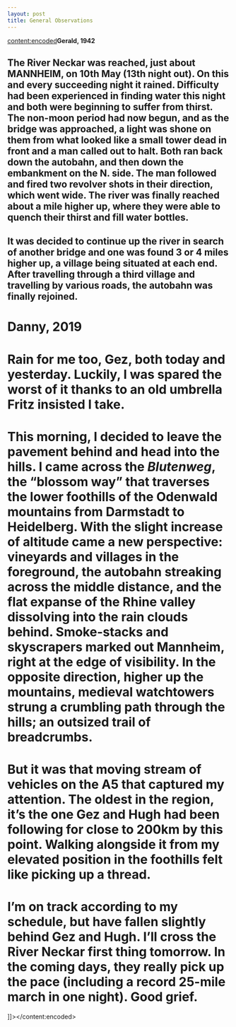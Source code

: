 ```yaml
---
layout: post
title: General Observations
---
```

<content:encoded><![CDATA[&nbsp;<h2 style="white-space:pre-wrap;"><strong>Gerald, 1942</strong></h2><h2 style="white-space:pre-wrap;">The River Neckar was reached, just about MANNHEIM, on 10th May (13th night out). On this and every succeeding night it rained. Difficulty had been experienced in finding water this night and both were beginning to suffer from thirst. The non-moon period had now begun, and as the bridge was approached, a light was shone on them from what looked like a small tower dead in front and a man called out to halt. Both ran back down the autobahn, and then down the embankment on the N. side. The man followed and fired two revolver shots in their direction, which went wide. The river was finally reached about a mile higher up, where they were able to quench their thirst and fill water bottles.</h2><h2 style="white-space:pre-wrap;">It was decided to continue up the river in search of another bridge and one was found 3 or 4 miles higher up, a village being situated at each end. After travelling through a third village and travelling by various roads, the autobahn was finally rejoined.</h2><h1 style="white-space:pre-wrap;"><strong>Danny, 2019</strong></h1><h1 style="white-space:pre-wrap;">Rain for me too, Gez, both today and yesterday. Luckily, I was spared the worst of it thanks to an old umbrella Fritz insisted I take.&nbsp;</h1><h1 style="white-space:pre-wrap;">This morning, I decided to leave the pavement behind and head into the hills. I came across the&nbsp;<em>Blutenweg</em>, the “blossom way” that traverses the lower foothills of the Odenwald mountains from Darmstadt to Heidelberg. With the slight increase of altitude came a new perspective: vineyards and villages in the foreground, the autobahn streaking across the middle distance, and the flat expanse of the Rhine valley dissolving into the rain clouds behind. Smoke-stacks and skyscrapers marked out Mannheim, right at the edge of visibility. In the opposite direction, higher up the mountains, medieval watchtowers strung a crumbling path through the hills; an outsized trail of breadcrumbs.&nbsp;</h1><h1 style="white-space:pre-wrap;">But it was that moving stream of vehicles on the A5 that captured my attention. The oldest in the region, it’s the one Gez and Hugh had been following for close to 200km by this point. Walking alongside it from my elevated position in the foothills felt like picking up a thread.</h1><h1 style="white-space:pre-wrap;">I’m on track according to my schedule, but have fallen slightly behind Gez and Hugh. I’ll cross the River Neckar first thing tomorrow. In the coming days, they really pick up the pace (including a record 25-mile march in one night). Good grief.</h1>]]></content:encoded>
